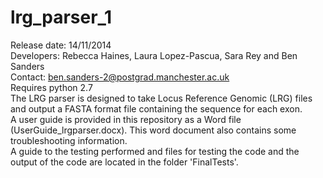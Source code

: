 lrg_parser_1
============
Release date: 14/11/2014  
Developers: Rebecca Haines, Laura Lopez-Pascua, Sara Rey and Ben Sanders  
Contact: ben.sanders-2@postgrad.manchester.ac.uk  
Requires python 2.7    
The LRG parser is designed to take Locus Reference Genomic (LRG) files and output a FASTA format file containing the sequence for each exon.  
A user guide is provided in this repository as a Word file (UserGuide_lrgparser.docx). This word document also contains some troubleshooting information.  
A guide to the testing performed and files for testing the code and the output of the code are located in the folder 'FinalTests'.


